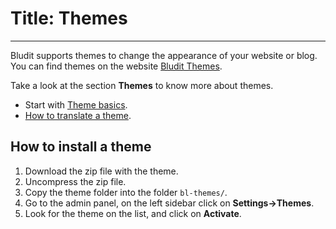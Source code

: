 # Title: Themes
<!-- Position: 6 -->
---
Bludit supports themes to change the appearance of your website or blog. You can find themes on the website [Bludit Themes](https://themes.bludit.com).

Take a look at the section **Themes** to know more about themes.
- Start with [Theme basics](https://docs.bludit.com/en/themes/theme-basics).
- [How to translate a theme](https://docs.bludit.com/en/languages/translate-themes).

## How to install a theme
1. Download the zip file with the theme.
2. Uncompress the zip file.
3. Copy the theme folder into the folder `bl-themes/`.
4. Go to the admin panel, on the left sidebar click on **Settings->Themes**.
5. Look for the theme on the list, and click on **Activate**.
